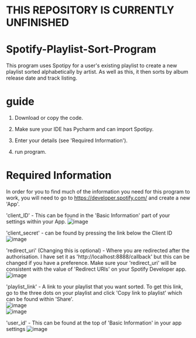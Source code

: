 # THIS REPOSITORY IS CURRENTLY UNFINISHED

# Spotify-Playlist-Sort-Program
This program uses Spotipy for a user's existing playlist to create a new playlist sorted alphabetically by artist. As well as this, it then sorts by album release date and track listing.


# guide

1. Download or copy the code.

2. Make sure your IDE has Pycharm and can import Spotipy.

3. Enter your details (see 'Required Information').

4. run program.


# Required Information
In order for you to find much of the information you need for this program to work, you will need to go to https://developer.spotify.com/ and create a new 'App'.

'client_ID' - This can be found in the 'Basic Information' part of your settings within your App.
![image](https://github.com/blueberry2345/Spotify-Playlist-Sort-Program/assets/102472091/f5b1321f-a00c-4082-91f0-72cfccc741fe)


'client_secret' - can be found by pressing the link below the Client ID      
![image](https://github.com/blueberry2345/Spotify-Playlist-Sort-Program/assets/102472091/cb35d931-64c2-4bfb-b954-1f5a368dc6e8)



'redirect_uri' (Changing this is optional) - Where you are redirected after the authorisation. I have set it as 'http://localhost:8888/callback' but this can be changed if you have a preference. Make sure your 'redirect_uri' will be consistent with the value of 'Redirect URIs' on your Spotify Developer app.         
![image](https://github.com/blueberry2345/Spotify-Playlist-Sort-Program-SPx2/assets/102472091/17df2f96-3cfb-48f9-8206-66a1a96f57c4)


'playlist_link' - A link to your playlist that you want sorted. To get this link, go to the three dots on your playlist and click 'Copy link to playlist' which can be found within 'Share'.         
![image](https://github.com/blueberry2345/Spotify-Playlist-Sort-Program-SPx2/assets/102472091/df476054-a88d-4343-8ab3-0ba212f6262b)                  
![image](https://github.com/blueberry2345/Spotify-Playlist-Sort-Program-SPx2/assets/102472091/838b6724-bd11-455e-84bd-4f9a0dbe54c0)


'user_id' - This can be found at the top of 'Basic Information' in your app settings
![image](https://github.com/blueberry2345/Spotify-Playlist-Sort-Program-SPx2/assets/102472091/f7b0f202-2b22-4b9b-ab5d-fc8578a5a85b)

